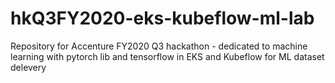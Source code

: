 # hkQ3FY2020-eks-kubeflow-ml-lab
Repository for Accenture FY2020 Q3 hackathon - dedicated to machine learning with pytorch lib and tensorflow in EKS and Kubeflow for ML dataset delevery
